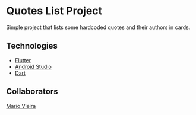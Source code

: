 # Quotes List Project
Simple project that lists some hardcoded quotes and their authors in cards.

## Technologies
+ [Flutter](https://flutter.dev/?gclid=Cj0KCQiAq7COBhC2ARIsANsPATH9RZHhlW4RT0q7zeRfGTGhxcFi4Bf5uycD0d_w303RNW1BMgwFOe0aAp0eEALw_wcB&gclsrc=aw.ds)
+ [Android Studio](https://developer.android.com/studio?authuser=1)
+ [Dart](https://dart.dev/guides)

## Collaborators
[Mario Vieira](https://github.com/MarioWork)
